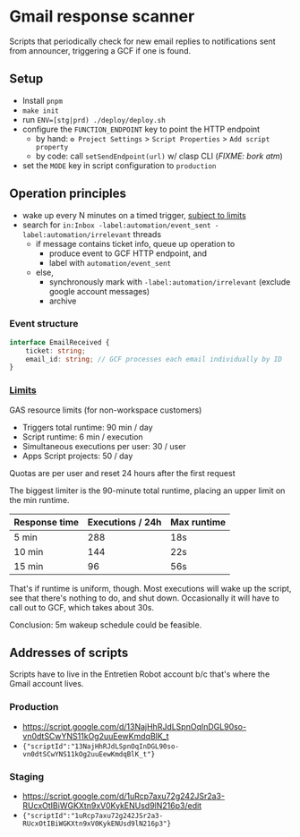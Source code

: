 # Gmail response scanner

Scripts that periodically check for new email replies to notifications sent from announcer,
triggering a GCF if one is found.

## Setup

- Install `pnpm`
- `make init`
- run `ENV=[stg|prd) ./deploy/deploy.sh`
- configure the `FUNCTION_ENDPOINT` key to point the HTTP endpoint
    - by hand: `⚙️ Project Settings` > `Script Properties` > `Add script property`
    - by code: call `setSendEndpoint(url)` w/ clasp CLI (*FIXME: bork atm*)
- set the `MODE` key in script configuration to `production`

## Operation principles

- wake up every N minutes on a timed
  trigger, [subject to limits](#wakeup-frequency--processing-time)
- search for `in:Inbox -label:automation/event_sent -label:automation/irrelevant` threads
    - if message contains ticket info, queue up operation to 
        - produce event to GCF HTTP endpoint, and
        - label with `automation/event_sent`
    - else, 
      - synchronously mark with `-label:automation/irrelevant` (exclude google account messages)
      - archive

### Event structure

```typescript
interface EmailReceived {
    ticket: string;
    email_id: string; // GCF processes each email individually by ID
}
```

### [Limits][quotas-and-limits]

GAS resource limits (for non-workspace customers)

- Triggers total runtime: 90 min / day
- Script runtime: 6 min / execution
- Simultaneous executions per user: 30 / user
- Apps Script projects: 50 / day

Quotas are per user and reset 24 hours after the first request

The biggest limiter is the 90-minute total runtime, placing an upper limit on the min
runtime.

| Response time | Executions / 24h | Max runtime |
|---------------|------------------|-------------|
| 5 min         | 288              | 18s         |
| 10 min        | 144              | 22s         |
| 15 min        | 96               | 56s         |

That's if runtime is uniform, though. Most executions will wake up the script, see that there's
nothing to do, and shut down. Occasionally it will have to call out to GCF, which takes about 30s.

Conclusion: 5m wakeup schedule could be feasible.

## Addresses of scripts

Scripts have to live in the Entretien Robot account b/c that's where the Gmail account lives.

### Production

- https://script.google.com/d/13NajHhRJdLSpnOqInDGL90so-vn0dtSCwYNS11kOg2uuEewKmdqBlK_t
- `{"scriptId":"13NajHhRJdLSpnOqInDGL90so-vn0dtSCwYNS11kOg2uuEewKmdqBlK_t"}`

### Staging

- https://script.google.com/d/1uRcp7axu72g242JSr2a3-RUcxOtIBiWGKXtn9xV0KykENUsd9lN216p3/edit
- `{"scriptId":"1uRcp7axu72g242JSr2a3-RUcxOtIBiWGKXtn9xV0KykENUsd9lN216p3"}`

[quotas-and-limits]: https://developers.google.com/apps-script/guides/services/quotas
